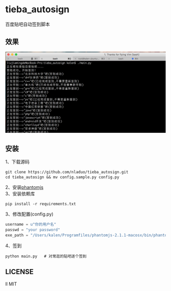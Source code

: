 # tieba_autosign
百度贴吧自动签到脚本
## 效果
![效果](./effect.png)

## 安装
1、下载源码
``` shell
git clone https://github.com/nladuo/tieba_autosign.git
cd tieba_autosign && mv config.sample.py config.py
```
2、安装[phantomjs](http://phantomjs.org/)<br>
3、安装依赖库
``` shell
pip install -r requirements.txt
```
3、修改配置(config.py)
``` python
username = u"你的用户名"
passwd = "your password"
exe_path = "/Users/kalen/Programfiles/phantomjs-2.1.1-macosx/bin/phantomjs"
```
4、签到
``` shell
python main.py   # 对常逛的贴吧逐个签到
```

## LICENSE
ll
MIT
